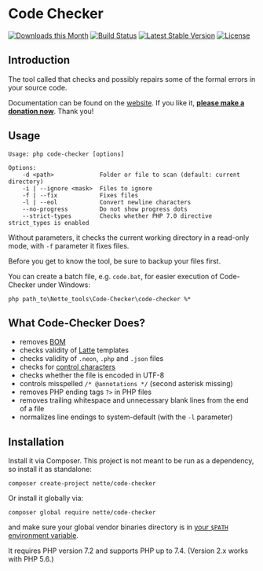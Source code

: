 Code Checker
============

[![Downloads this Month](https://img.shields.io/packagist/dm/nette/code-checker.svg)](https://packagist.org/packages/nette/code-checker)
[![Build Status](https://travis-ci.org/nette/code-checker.svg?branch=master)](https://travis-ci.org/nette/code-checker)
[![Latest Stable Version](https://poser.pugx.org/nette/code-checker/v/stable)](https://github.com/nette/code-checker/releases)
[![License](https://img.shields.io/badge/license-New%20BSD-blue.svg)](https://github.com/nette/code-checker/blob/master/license.md)


Introduction
------------

The tool called that checks and possibly repairs some of the formal errors in your source code.

Documentation can be found on the [website](https://doc.nette.org/code-checker). If you like it, **[please make a donation now](https://github.com/sponsors/dg)**. Thank you!


Usage
-----

```
Usage: php code-checker [options]

Options:
    -d <path>             Folder or file to scan (default: current directory)
    -i | --ignore <mask>  Files to ignore
    -f | --fix            Fixes files
    -l | --eol            Convert newline characters
    --no-progress         Do not show progress dots
    --strict-types        Checks whether PHP 7.0 directive strict_types is enabled
```

Without parameters, it checks the current working directory in a read-only mode, with `-f` parameter it fixes files.

Before you get to know the tool, be sure to backup your files first.

You can create a batch file, e.g. `code.bat`, for easier execution of Code-Checker under Windows:

```shell
php path_to\Nette_tools\Code-Checker\code-checker %*
```


What Code-Checker Does?
-----------------------

- removes [BOM](https://doc.nette.org/glossary#toc-bom)
- checks validity of [Latte](https://latte.nette.org) templates
- checks validity of  `.neon`, `.php` and `.json` files
- checks for [control characters](https://doc.nette.org/glossary#toc-control-characters)
- checks whether the file is encoded in UTF-8
- controls misspelled `/* @annotations */` (second asterisk missing)
- removes PHP ending tags `?>` in PHP files
- removes trailing whitespace and unnecessary blank lines from the end of a file
- normalizes line endings to system-default (with the `-l` parameter)


Installation
------------

Install it via Composer. This project is not meant to be run as a dependency, so install it as standalone:

```
composer create-project nette/code-checker
```

Or install it globally via:

```
composer global require nette/code-checker
```

and make sure your global vendor binaries directory is in [your `$PATH` environment variable](https://getcomposer.org/doc/03-cli.md#global).

It requires PHP version 7.2 and supports PHP up to 7.4. (Version 2.x works with PHP 5.6.)
